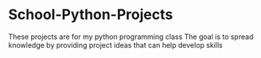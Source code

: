 # School-Python-Projects
These projects are for my python programming class
The goal is to spread knowledge by providing project ideas that can help develop skills
